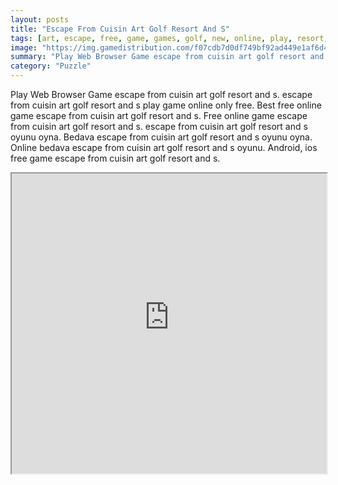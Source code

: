 ```yaml
---
layout: posts
title: "Escape From Cuisin Art Golf Resort And S"
tags: [art, escape, free, game, games, golf, new, online, play, resort, skill, download, free, eight, cuisin, free, online, games, oyna, game, free, games, play, play, games]
image: "https://img.gamedistribution.com/f07cdb7d0df749bf92ad449e1af6d46e.jpg"
summary: "Play Web Browser Game escape from cuisin art golf resort and s. escape from cuisin art golf resort and s play game online only free. Best free online game escape from cuisin art golf resort and s. Free online game escape from cuisin art golf resort and s. escape from cuisin art golf resort and s oyunu oyna. Bedava escape from cuisin art golf resort and s oyunu oyna. Online bedava escape from cuisin art golf resort and s oyunu. Android, ios free game escape from cuisin art golf resort and s."
category: "Puzzle"
---
```


Play Web Browser Game escape from cuisin art golf resort and s. escape from cuisin art golf resort and s play game online only free. Best free online game escape from cuisin art golf resort and s. Free online game escape from cuisin art golf resort and s. escape from cuisin art golf resort and s oyunu oyna. Bedava escape from cuisin art golf resort and s oyunu oyna. Online bedava escape from cuisin art golf resort and s oyunu. Android, ios free game escape from cuisin art golf resort and s.

<iframe width="100%" height="480px;" src="https://flash.gamedistribution.com?game=f07cdb7d0df749bf92ad449e1af6d46e"></iframe>